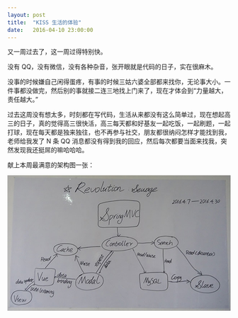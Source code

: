 ```yaml
---
layout: post
title:  "KISS 生活的体验"
date:   2016-04-10 23:00:00
---
```


又一周过去了，这一周过得特别快。

没有 QQ，没有微信，没有各种杂音，张开眼就是代码的日子，实在很麻木。

没事的时候嫌自己闲得蛋疼，有事的时候三姑六婆全部都来找你，无论事大小。一件事都没做完，然后别的事就接二连三地找上门来了，现在才体会到“力量越大，责任越大。”

过去这周没有想太多，时刻都在写代码，生活从来都没有这么简单过，现在想起高三的日子，真的觉得高三很快活，高三每天都和好基友一起吃饭，一起刷题，一起打球，现在每天都是独来独往，也不再参与社交，朋友都很纳闷怎样才能找到我，老师给我发了 N 条 QQ 消息都没有得到我的回应，然后每次都要当面来找我，突然发现我还挺屌的嘛哈哈哈。

献上本周最满意的架构图一张：

![Architecture][architecture]

[architecture]: ../images/2016.4.10/architecture.jpg
